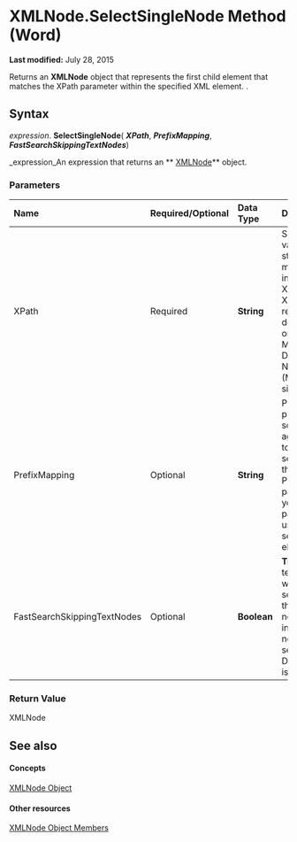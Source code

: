 
# XMLNode.SelectSingleNode Method (Word)

 **Last modified:** July 28, 2015

Returns an  **XMLNode** object that represents the first child element that matches the XPath parameter within the specified XML element. .

## Syntax

 _expression_. **SelectSingleNode**( **_XPath_**,  **_PrefixMapping_**,  **_FastSearchSkippingTextNodes_**)

 _expression_An expression that returns an  ** [XMLNode](fe305ba9-7375-ad4f-6036-155add17a9d0.md)** object.


### Parameters



|**Name**|**Required/Optional**|**Data Type**|**Description**|
|:-----|:-----|:-----|:-----|
|XPath|Required| **String**|Specifies a valid XPath string. For more information on XPath, see the XPath reference documentation on the Microsoft Developer Network (MSDN) Web site.|
|PrefixMapping|Optional| **String**|Provides the prefix in the schema against which to perform the search. Use the PrefixMapping parameter if your XPath parameter uses names to search for elements.|
|FastSearchSkippingTextNodes|Optional| **Boolean**| **True** skips all text nodes while searching for the specified node. **False** includes text nodes in the search. Default value is **False**.|

### Return Value

XMLNode


## See also


#### Concepts


 [XMLNode Object](fe305ba9-7375-ad4f-6036-155add17a9d0.md)
#### Other resources


 [XMLNode Object Members](a3bf1476-b555-be1f-81b8-ec096099a9b6.md)
